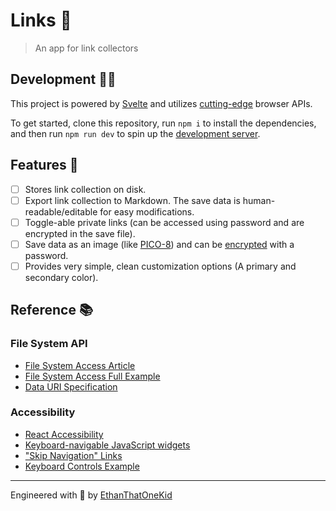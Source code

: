 # Links 🔗

> An app for link collectors

## Development 👨‍💻

This project is powered by [Svelte][svelte] and utilizes [cutting-edge][web_dev] browser APIs.

To get started, clone this repository, run `npm i` to install the dependencies, and then run `npm run dev` to spin up the [development server][localhost].

## Features 💅

- [ ] Stores link collection on disk.
- [ ] Export link collection to Markdown. The save data is human-readable/editable for easy modifications.
- [ ] Toggle-able private links (can be accessed using password and are encrypted in the save file).
- [ ] Save data as an image (like [PICO-8](https://pico-8.fandom.com/wiki/P8PNGFileFormat)) and can be [encrypted](https://developer.mozilla.org/en-US/docs/Web/API/SubtleCrypto/encrypt#syntax) with a password.
- [ ] Provides very simple, clean customization options (A primary and secondary color).

## Reference 📚

### File System API

- [File System Access Article](https://web.dev/file-system-access/)
- [File System Access Full Example](https://github.com/GoogleChromeLabs/text-editor)
- [Data URI Specification](https://tools.ietf.org/html/rfc2397)

### Accessibility

- [React Accessibility](https://reactjs.org/docs/accessibility.html)
- [Keyboard-navigable JavaScript widgets](https://developer.mozilla.org/en-US/docs/Web/Accessibility/Keyboard-navigable_JavaScript_widgets)
- ["Skip Navigation" Links](https://webaim.org/techniques/skipnav/)
- [Keyboard Controls Example](https://svelte.dev/repl/c6ad343f3ec2406aaae05cf8b4a20698?version=3.23.2)

---

Engineered with 💖 by [EthanThatOneKid][creator_url]

[creator_url]: http://ethandavidson.com/
[svelte]: https://svelte.dev/
[web_dev]: https://developers.google.com/web/updates/2020/10/nic86
[localhost]: http://localhost:5000
